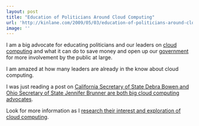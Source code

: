 ```yaml
---
layout: post
title: "Education of Politicians Around Cloud Computing"
url: 'http://kinlane.com/2009/05/03/education-of-politicians-around-cloud-computing/'
image: ''
---
```


I am a big advocate for educating politicians and our leaders on [cloud computing][1] and what it can do to save money and open up our [government][2] for more involvement by the public at large.

I am amazed at how many leaders are already in the know about cloud computing.

I was just reading a post on [California Secretary of State Debra Bowen and Ohio Secretary of State Jennifer Brunner are both big cloud computing advocates][3].

Look for more information as I [research their interest and exploration of cloud computing][4].

   [1]: http://www.wikinvest.com/concept/Cloud_Computing (Cloud Computing)
   [2]: http://en.wikipedia.org/wiki/Government (Government)
   [3]: http://techdailydose.nationaljournal.com/2009/04/california-sec-of-state-keen-o.php
   [4]: http://sites.google.com/a/kinlane.com/cloud-computing/research-areas
